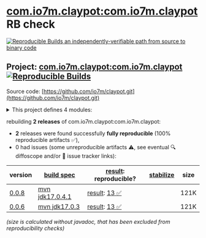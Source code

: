 [com.io7m.claypot:com.io7m.claypot](https://central.sonatype.com/artifact/com.io7m.claypot/com.io7m.claypot/versions) RB check
=======

[![Reproducible Builds](https://reproducible-builds.org/images/logos/rb.svg) an independently-verifiable path from source to binary code](https://reproducible-builds.org/)

## Project: [com.io7m.claypot:com.io7m.claypot](https://central.sonatype.com/artifact/com.io7m.claypot/com.io7m.claypot/versions) [![Reproducible Builds](https://img.shields.io/endpoint?url=https://raw.githubusercontent.com/jvm-repo-rebuild/reproducible-central/master/content/com/io7m/claypot/badge.json)](https://github.com/jvm-repo-rebuild/reproducible-central/blob/master/content/com/io7m/claypot/README.md)

Source code: [https://github.com/io7m/claypot.git](https://github.com/io7m/claypot.git)

<details><summary>This project defines 4 modules:</summary>

* [com.io7m.claypot:com.io7m.claypot](https://central.sonatype.com/artifact/com.io7m.claypot/com.io7m.claypot/overview)
* [com.io7m.claypot:com.io7m.claypot.core](https://central.sonatype.com/artifact/com.io7m.claypot/com.io7m.claypot.core/overview)
* [com.io7m.claypot:com.io7m.claypot.example](https://central.sonatype.com/artifact/com.io7m.claypot/com.io7m.claypot.example/overview)
* [com.io7m.claypot:com.io7m.claypot.tests](https://central.sonatype.com/artifact/com.io7m.claypot/com.io7m.claypot.tests/overview)
</details>

rebuilding **2 releases** of com.io7m.claypot:com.io7m.claypot:
- **2** releases were found successfully **fully reproducible** (100% reproducible artifacts :white_check_mark:),
- 0 had issues (some unreproducible artifacts :warning:, see eventual :mag: diffoscope and/or :memo: issue tracker links):

| version | [build spec](/BUILDSPEC.md) | [result](https://reproducible-builds.org/docs/jvm/): reproducible? | [stabilize](https://github.com/google/oss-rebuild/blob/main/cmd/stabilize/README.md) | size |
| -- | --------- | ------ | ------ | -- |
| [0.0.8](https://central.sonatype.com/artifact/com.io7m.claypot/com.io7m.claypot/0.0.8/pom) | [mvn jdk17.0.4.1](com.io7m.claypot-0.0.8.buildspec) | [result](com.io7m.claypot-0.0.8.buildinfo): [13 :white_check_mark: ](com.io7m.claypot-0.0.8.buildcompare) | | 121K |
| [0.0.6](https://central.sonatype.com/artifact/com.io7m.claypot/com.io7m.claypot/0.0.6/pom) | [mvn jdk17.0.3](com.io7m.claypot-0.0.6.buildspec) | [result](com.io7m.claypot-0.0.6.buildinfo): [13 :white_check_mark: ](com.io7m.claypot-0.0.6.buildcompare) | | 121K |

<i>(size is calculated without javadoc, that has been excluded from reproducibility checks)</i>
